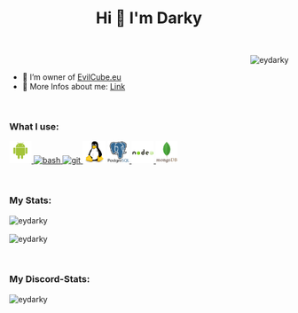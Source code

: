 <h1 align="center">Hi 👋 I'm Darky</h1>
<p align="right" style="margin-top: 50px;"> <img src="https://komarev.com/ghpvc/?username=eydarky&label=Profile%20views&color=0e75b6&style=plastic" alt="eydarky" /> </p>

- 🔭 I’m owner of [EvilCube.eu](https://evilcube.eu/)
- 🔭 More Infos about me: [Link](http://darky.be/)

<br>

<h3 align="left">What I use:</h3>
<p align="left"> <a href="https://developer.android.com" target="_blank"> <img src="https://raw.githubusercontent.com/devicons/devicon/master/icons/android/android-original-wordmark.svg" alt="android" width="40" height="40"/> </a> <a href="https://www.gnu.org/software/bash/" target="_blank"> <img src="https://www.vectorlogo.zone/logos/gnu_bash/gnu_bash-icon.svg" alt="bash" width="40" height="40"/> </a> <a href="https://git-scm.com/" target="_blank"> <img src="https://www.vectorlogo.zone/logos/git-scm/git-scm-icon.svg" alt="git" width="40" height="40"/> </a> <img src="https://raw.githubusercontent.com/devicons/devicon/master/icons/linux/linux-original.svg" alt="linux" width="40" height="40"/> </a><a href="https://www.postgresql.org" target="_blank"> <img src="https://raw.githubusercontent.com/devicons/devicon/master/icons/postgresql/postgresql-original-wordmark.svg" alt="postgresql" width="40" height="40"/> </a> <a href="https://nodejs.org/en/" target="_blank"> <img src="https://raw.githubusercontent.com/devicons/devicon/master/icons/nodejs/nodejs-original-wordmark.svg" alt="node.js" width="40" height="40"/> </a> <a href="https://mongodb.com" target="_blank"> <img src="https://raw.githubusercontent.com/devicons/devicon/master/icons/mongodb/mongodb-original-wordmark.svg" alt="MongoDB" width="40" height="40"/> </a> </p>

<br>

<h3 align="left">My Stats: </h3>
<p><img align="center" src="https://github-readme-stats.vercel.app/api/top-langs?username=eydarky&show_icons=true&theme=tokyonight&locale=en&layout=compact" alt="eydarky" /></p>

<p><img align="center" src="https://github-readme-stats.vercel.app/api?username=eydarky&show_icons=true&theme=tokyonight&locale=en" alt="eydarky" /></p>

<br>

<h3 align="left">My Discord-Stats: </h3>
<p><img align="center" src="https://lanyard-profile-readme.vercel.app/api/351661012627226625" alt="eydarky" /></p>
